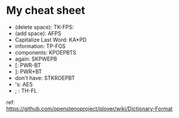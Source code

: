 # My cheat sheet

 * (delete space): TK-FPS:
 * (add space): AFPS
 * Capitalize Last Word: KA*PD
 * information: TP-FGS
 * components: KPOEPBTS
 * again: SKPWEPB      
 * [: PWR-BT
 * ]: PWR*BT
 * don't have: STKROEPBT
 * 's: AES
 * ; : TH-FL

ref:  
https://github.com/openstenoproject/plover/wiki/Dictionary-Format
